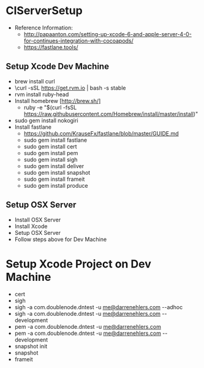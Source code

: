 # CIServerSetup

* Reference Information:
  * http://papaanton.com/setting-up-xcode-6-and-apple-server-4-0-for-continues-integration-with-cocoapods/
  * https://fastlane.tools/

## Setup Xcode Dev Machine
- brew install curl
- \curl -sSL https://get.rvm.io | bash -s stable
- rvm install ruby-head
- Install homebrew [http://brew.sh/]
  - ruby -e "$(curl -fsSL https://raw.githubusercontent.com/Homebrew/install/master/install)"
- sudo gem install nokogiri
- Install fastlane
  - https://github.com/KrauseFx/fastlane/blob/master/GUIDE.md
  - sudo gem install fastlane
  - sudo gem install cert
  - sudo gem install pem
  - sudo gem install sigh
  - sudo gem install deliver
  - sudo gem install snapshot
  - sudo gem install frameit
  - sudo gem install produce

## Setup OSX Server
- Install OSX Server
- Install Xcode
- Setup OSX Server
- Follow steps above for Dev Machine

# Setup Xcode Project on Dev Machine
- cert
- sigh
- sigh -a com.doublenode.dntest -u me@darrenehlers.com --adhoc
- sigh -a com.doublenode.dntest -u me@darrenehlers.com --development
- pem -a com.doublenode.dntest -u me@darrenehlers.com
- pem -a com.doublenode.dntest -u me@darrenehlers.com -- development
- snapshot init
- snapshot
- frameit

